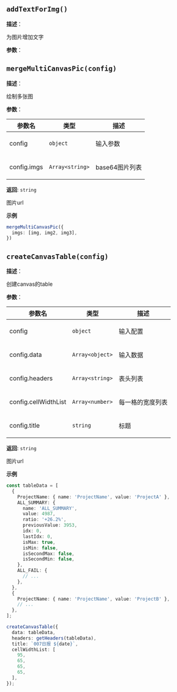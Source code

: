 
## `addTextForImg()` 


**描述**：<p>为图片增加文字</p>

**参数**：



<a name="mergeMultiCanvasPic"></a>

## `mergeMultiCanvasPic(config)` 


**描述**：<p>绘制多张图</p>

**参数**：


| 参数名 | 类型 | 描述 |
| --- | --- | --- |
| config | <code>object</code> | <p>输入参数</p> |
| config.imgs | <code>Array&lt;string&gt;</code> | <p>base64图片列表</p> |

**返回**: <code>string</code><br>

<p>图片url</p>

**示例**

```typescript
mergeMultiCanvasPic({
  imgs: [img, img2, img3],
})
```
<a name="createCanvasTable"></a>

## `createCanvasTable(config)` 


**描述**：<p>创建canvas的table</p>

**参数**：


| 参数名 | 类型 | 描述 |
| --- | --- | --- |
| config | <code>object</code> | <p>输入配置</p> |
| config.data | <code>Array&lt;object&gt;</code> | <p>输入数据</p> |
| config.headers | <code>Array&lt;string&gt;</code> | <p>表头列表</p> |
| config.cellWidthList | <code>Array&lt;number&gt;</code> | <p>每一格的宽度列表</p> |
| config.title | <code>string</code> | <p>标题</p> |

**返回**: <code>string</code><br>

<p>图片url</p>

**示例**

```typescript
const tableData = [
  {
    ProjectName: { name: 'ProjectName', value: 'ProjectA' },
    ALL_SUMMARY: {
      name: 'ALL_SUMMARY',
      value: 4987,
      ratio: '+26.2%',
      previousValue: 3953,
      idx: 0,
      lastIdx: 0,
      isMax: true,
      isMin: false,
      isSecondMax: false,
      isSecondMin: false,
    },
    ALL_FAIL: {
      // ...
    },
  },
  {
    ProjectName: { name: 'ProjectName', value: 'ProjectB' },
    // ...
  },
];

createCanvasTable({
  data: tableData,
  headers: getHeaders(tableData),
  title: `007日报 ${date}`,
  cellWidthList: [
    95,
    65,
    65,
    65,
  ],
});
```
